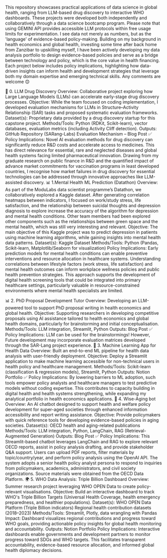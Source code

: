 This repository showcases practical applications of data science in global health, ranging from LLM-based drug discovery to interactive WHO dashboards. These projects were developed both independently and collaboratively through a data science bootcamp program. Please note that using GEMINI API provides accessible LLM protocols within free usage limits for experimentation.
I see data not merely as numbers, but as the 'language' of evidence-based policy-making. Building on my background in health economics and global health, investing some time after back home from Zanzibar to upskilling myself, I have been actively developing my data analysis portfolio to design evidence-based policies and serve as a bridge between technology and policy, which is the core value in health financing.
Each project below includes policy implications, highlighting how data-driven insights can inform health and development strategies that leverage both my domain expertise and emerging technical skills. Any comments are welcome 😊

🚀 0. LLM Drug Discovery
Overview: Collaborative project exploring how Large Language Models (LLMs) can accelerate early-stage drug discovery processes.
Objective: While the team focused on coding implementation, I developed evaluation mechanisms for LLMs in Structure–Activity Relationship (SAR) tasks and proposed systematic evaluation frameworks.
Dataset(s): Proprietary data provided by a drug discovery startup for this capstone project.
Methods/Tools: Python (RDKit, Scikit-learn), vector databases, evaluation metrics (including Activity Cliff detection).
Outputs:
GitHub Repository (SARang-Labs)
Evaluation Mechanism – Blog Post ✅
Policy Implications: Novel AI evaluation methods for drug discovery can significantly reduce R&D costs and accelerate access to medicines. This has direct relevance for essential, rare and neglected diseases and global health systems facing limited pharmaceutical innovation. Drawing from my graduate research on public finance in R&D and the quantified impact of advance market commitments for vaccination programs in least developed countries, I recognise how market failures in drug discovery for essential technologies can be addressed through innovative approaches like LLM-assisted discovery.
📊 1.Mental Health ML Prediction (Datathon)
Overview: As part of the ModuLabs data scientist programme’s Datathon, we collaboratively explored a Kaggle dataset. After generating correlation heatmaps between indicators, I focused on work/study stress, life satisfaction, and the relationship between suicidal thoughts and depression diagnosis to explore increase the accuracy of the algorithm for depression and mental health conditions. Other team members had been explored other components such as the relationships between green space and the mental health, which was still very interesting and relevant.
Objective: The main objective of this Kaggle project was to predict depression in patients using machine learning algorithms, while gaining insights into mental health data patterns.
Dataset(s): Kaggle Dataset
Methods/Tools:  Python (Pandas, Scikit-learn, Matplotlib/Seaborn for visualization)
Policy Implications: Early prediction models for mental health conditions can enable preventive interventions and resource allocation in healthcare systems. Understanding correlations between lifestyle factors (work stress, life satisfaction) and mental health outcomes can inform workplace wellness policies and public health prevention strategies. This approach supports the development of digital health screening tools that could be integrated into primary healthcare settings, particularly valuable in resource-constrained environments where mental health specialists are limited.

📊 2. PhD Proposal Development Tutor
Overview:  Developing an LLM-powered tool to support PhD proposal writing in health economics and global health.
Objective: Supporting researchers in developing competitive proposals using AI assistance tailored to health economics and global health domains, particularly for brainstorming and initial conceptualisation.
Methods/Tools: LLM integration, Streamlit, Python
Outputs:
Blog Post ✅
Policy Implications: LLM can be used for the brainstormings!  However, Future development may incorporate evaluation matrices developed through the SAR-Lang project experience.
🤖 3. Machine Learning App for Health Data
Overview: Built an end-to-end ML pipeline for health data analysis with user-friendly deployment.
Objective: Deploy a Streamlit application to make machine learning accessible for non-technical users in health policy and healthcare management.
Methods/Tools: Scikit-learn (classification & regression models), Streamlit, Python
Outputs:
Notion Portfolio ✅
Policy Implications:
By lowering barriers to ML adoption, such tools empower policy analysts and healthcare managers to test predictive models without coding expertise. This contributes to capacity building in digital health and health systems strengthening, while expanding my analytical portfolio in health economics applications.
📑 4. Wise-Aging bot
Overview: An AI chatbot designed to support health and welfare policy development for super-aged societies through enhanced information accessibility and report writing assistance.
Objective:  Provide policymakers with quick reference tools for developing evidence-based policies in aging societies.
Dataset(s):
OECD health and aging-related publications
Methods/Tools: LLM integration, Python, LangChain, RAG (Retrieval-Augmented Generation)
Outputs:
Blog Post ✅
Policy Implications:
This Streamlit-based chatbot leverages LangChain and RAG to explore relevant OECD reports, assist in policy analysis drafting, and provide stakeholder Q&A support. Users can upload PDF reports, filter materials by topic/country/year, and perform policy analysis using the OpenAI API. The system adopts a senior health policy analyst persona to respond to inquiries from policymakers, academics, administrators, and civil society organizations. Source materials were obtained from the OECD Data Platform.
🌍 5. WHO Data Analysis: Triple Billion Dashboard
Overview: Summer research project leveraging WHO OPEN Data to create policy-relevant visualisations.
Objective: Build an interactive dashboard to track WHO's Triple Billion Targets (Universal Health Coverage, health emergency preparedness, and healthier populations).
Dataset(s):
WHO OPEN Data Platform (Triple Billion indicators)
Regional health contribution datasets (2018–2023)
Methods/Tools: Streamlit, Plotly, data wrangling with Pandas
Impact: Dashboard visualizes regional contributions and progress toward WHO goals, providing actionable policy insights for global health monitoring and accountability.
Outputs:
Notion Portfolio
Policy Implications:
Interactive dashboards enable governments and development partners to monitor progress toward SDGs and WHO targets. This facilitates transparent accountability, evidence-based resource allocation, and informed global health diplomacy decisions.
